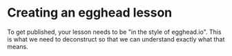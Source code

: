 # Creating an egghead lesson

To get published, your lesson needs to be "in the style of egghead.io". This is what we need to deconstruct so that we can understand exactly what that means.



